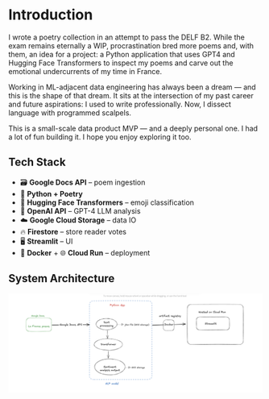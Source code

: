 # Introduction

I wrote a poetry collection in an attempt to pass the DELF B2. While the exam remains eternally a WIP, procrastination bred more poems and, with them, an idea for a project: a Python application that uses GPT4 and Hugging Face Transformers to inspect my poems and carve out the emotional undercurrents of my time in France.

Working in ML-adjacent data engineering has always been a dream — and this is the shape of that dream. It sits at the intersection of my past career and future aspirations: I used to write professionally. Now, I dissect language with programmed scalpels.

This is a small-scale data product MVP — and a deeply personal one. I had a lot of fun building it. I hope you enjoy exploring it too.

## Tech Stack

- 🗃️ **Google Docs API** – poem ingestion  
- 🐍 **Python + Poetry**  
- 🤗 **Hugging Face Transformers** – emoji classification  
- 🤖 **OpenAI API** – GPT-4 LLM analysis  
- ☁️ **Google Cloud Storage** – data IO  
- 🔥 **Firestore** – store reader votes
- 🖥️ **Streamlit** – UI  
- 🐳 **Docker** + 🌐 **Cloud Run** – deployment  


## System Architecture

![Pipeline Diagram](graphics/architecture.png)

